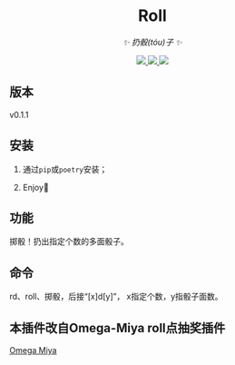 <div align="center">

# Roll

<!-- prettier-ignore-start -->
<!-- markdownlint-disable-next-line MD036 -->
_✨ 扔骰(tóu)子 ✨_
<!-- prettier-ignore-end -->

</div>

<p align="center">
  
  <a href="https://github.com/KafCoppelia/nonebot_plugin_roll/blob/main/LICENSE">
    <img src="https://img.shields.io/badge/license-MIT-informational">
  </a>
  
  <a href="https://github.com/nonebot/nonebot2">
    <img src="https://img.shields.io/badge/nonebot2-2.0.0beta.1-green">
  </a>
  
  <a href="">
    <img src="https://img.shields.io/badge/release-v0.1.1-orange">
  </a>
  
</p>

</p>

## 版本

v0.1.1

## 安装

1. 通过`pip`或`poetry`安装；

2. Enjoy:tada:

## 功能

掷骰！扔出指定个数的多面骰子。

## 命令

rd、roll、掷骰，后接“[x]d[y]”， x指定个数，y指骰子面数。

## 本插件改自Omega-Miya roll点抽奖插件

[Omega Miya](https://github.com/Ailitonia/omega-miya)